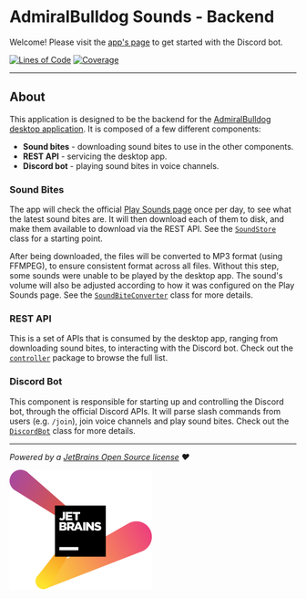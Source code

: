 # AdmiralBulldog Sounds - Backend

Welcome! Please visit the [app's page](https://github.com/MrBean355/admiralbulldog-sounds/wiki/Discord-Bot) to get
started with the Discord bot.

[![Lines of Code](https://sonarcloud.io/api/project_badges/measure?project=discord-roons-bot&metric=ncloc)](https://sonarcloud.io/dashboard?id=discord-roons-bot)
[![Coverage](https://sonarcloud.io/api/project_badges/measure?project=discord-roons-bot&metric=coverage)](https://sonarcloud.io/dashboard?id=discord-roons-bot)

---

## About

This application is designed to be the backend for the
[AdmiralBulldog desktop application](https://github.com/MrBean355/admiralbulldog-sounds). It is composed of a few
different components:

- **Sound bites** - downloading sound bites to use in the other components.
- **REST API** - servicing the desktop app.
- **Discord bot** - playing sound bites in voice channels.

### Sound Bites

The app will check the official [Play Sounds page](https://chatbot.admiralbulldog.live/playsounds) once per day, to see
what the latest sound bites are. It will then download each of them to disk, and make them available to download via the
REST API. See the [`SoundStore`](src/main/kotlin/com/github/mrbean355/roons/discord/SoundStore.kt) class for a starting
point.

After being downloaded, the files will be converted to MP3 format (using FFMPEG), to ensure consistent format
across all files. Without this step, some sounds were unable to be played by the desktop app. The sound's volume will
also be adjusted according to how it was configured on the Play Sounds page. See the
[`SoundBiteConverter`](src/main/kotlin/com/github/mrbean355/roons/component/SoundBiteConverter.kt) class for more
details.

### REST API

This is a set of APIs that is consumed by the desktop app, ranging from downloading sound bites, to interacting with the
Discord bot. Check out the [`controller`](src/main/kotlin/com/github/mrbean355/roons/controller) package to browse the
full list.

### Discord Bot

This component is responsible for starting up and controlling the Discord bot, through the official Discord APIs. It
will parse slash commands from users (e.g. `/join`), join voice channels and play sound bites. Check out the
[`DiscordBot`](src/main/kotlin/com/github/mrbean355/roons/discord/DiscordBot.kt) class for more details.

---

*Powered by a [JetBrains Open Source license](https://www.jetbrains.com/opensource/) ❤️*

[![Jetbrains](jetbrains-logo.png)](https://www.jetbrains.com/?from=AdmiralBulldogDota2app)